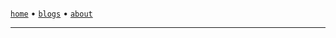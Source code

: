 <!-- Template for blog header -->
<!DOCTYPE html>
<html data-color-scheme="dark">
<head>
    <meta charSet='utf-8' />
    <link href='/favicon.ico' rel='icon' />
    <link rel='canonical' href='https://sanixdk.xyz' />
    <meta content='initial-scale=1.0,width=device-width' name='viewport' />
    <meta content='#131516' name='theme-color' />
    <meta http-equiv='content-language' content='en-us,fr'>
    <link rel="stylesheet" href="/style.css">
    <link rel='stylesheet' href="https://cdn.jsdelivr.net/gh/highlightjs/cdn-release@11.9.0/build/styles/github-dark.min.css">
    <title>sanix | %s</title>
    <style>p, li{font-size: 17px}img{width: 100%;}pre{background: rgb(24, 27, 28);border: 1px solid white;padding: 0px!important; border-radius: 5px;font-size: auto;box-shadow: 0 3px 6px rgba(0,0,0,0.16), 0 3px 6px rgba(0,0,0,0.23);}</style>
    <meta property='og:url' content='https://sanixdk.xyz%s'>
    <meta property='og:type' content='website'>
    <meta property='og:title' content='%s'>
    <meta name='twitter:title' content='%s'>
    <!-- <meta property='og:description' content=''> -->
    <meta property='og:image' content='%s'>
    <meta name='twitter:card' content='%s'>
    <meta property='twitter:url' content='https://sanixdk.xyz%s'>
    <meta property='twitter:domain' content='sanixdk.xyz'>
</head>
<body>
    <div class='container'>
        <br>
            <a href='/'><code>home</code></a> • <a href='/blogs/'><code>blogs</code></a> • <a href='/about'> <code>about</code></a>
        <hr/>

